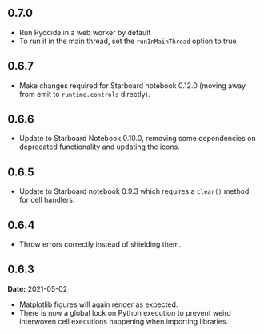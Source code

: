 ## 0.7.0
* Run Pyodide in a web worker by default
* To run it in the main thread, set the `runInMainThread` option to true

## 0.6.7
* Make changes required for Starboard notebook 0.12.0 (moving away from emit to `runtime.controls` directly).

## 0.6.6
* Update to Starboard Notebook 0.10.0, removing some dependencies on deprecated functionality and updating the icons.

## 0.6.5
* Update to Starboard notebook 0.9.3 which requires a `clear()` method for cell handlers.

## 0.6.4
* Throw errors correctly instead of shielding them.

## 0.6.3
**Date:** 2021-05-02

* Matplotlib figures will again render as expected.
* There is now a global lock on Python execution to prevent weird interwoven cell executions happening when importing libraries.
